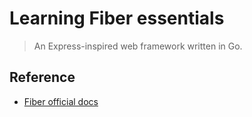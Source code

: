 # Learning Fiber essentials

> An Express-inspired web framework written in Go.

## Reference

- [Fiber official docs](https://gofiber.io/#)

